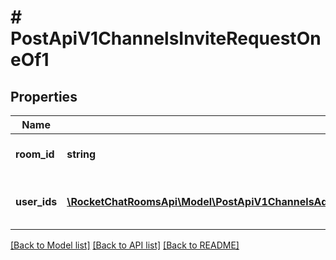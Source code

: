 # # PostApiV1ChannelsInviteRequestOneOf1

## Properties

Name | Type | Description | Notes
------------ | ------------- | ------------- | -------------
**room_id** | **string** | The channel&#39;s id |
**user_ids** | [**\RocketChatRoomsApi\Model\PostApiV1ChannelsAddAll200ResponseChannelLastMessageMdInnerValueInner[]**](PostApiV1ChannelsAddAll200ResponseChannelLastMessageMdInnerValueInner.md) | An array of the userId of users to be invited |

[[Back to Model list]](../../README.md#models) [[Back to API list]](../../README.md#endpoints) [[Back to README]](../../README.md)
